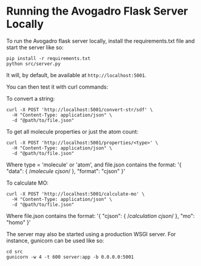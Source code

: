 Running the Avogadro Flask Server Locally
===========================================

To run the Avogadro flask server locally, install the
requirements.txt file and start the server like so:
```
pip install -r requirements.txt
python src/server.py
```

It will, by default, be available at `http://localhost:5001`.

You can then test it with curl commands:


To convert a string:
```
curl -X POST 'http://localhost:5001/convert-str/sdf' \
  -H "Content-Type: application/json" \
  -d "@path/to/file.json"
```

To get all molecule properties or just the atom count:
```
curl -X POST 'http://localhost:5001/properties/<type>' \
  -H "Content-Type: application/json" \
  -d "@path/to/file.json"
```
Where type = 'molecule' or 'atom', and file.json contains the format:
    '{
        "data": {
            /*molecule cjson*/
        },
        "format": "cjson"
    }'


To calculate MO:
```
curl -X POST 'http://localhost:5001/calculate-mo' \
  -H "Content-Type: application/json" \
  -d "@path/to/file.json"
```
Where file.json contains the format:
    '{
        "cjson": {
            /*calculation cjson*/
        },
        "mo": "homo"
    }'

The server may also be started using a production WSGI server. For
instance, gunicorn can be used like so:
```
cd src
gunicorn -w 4 -t 600 server:app -b 0.0.0.0:5001
```
